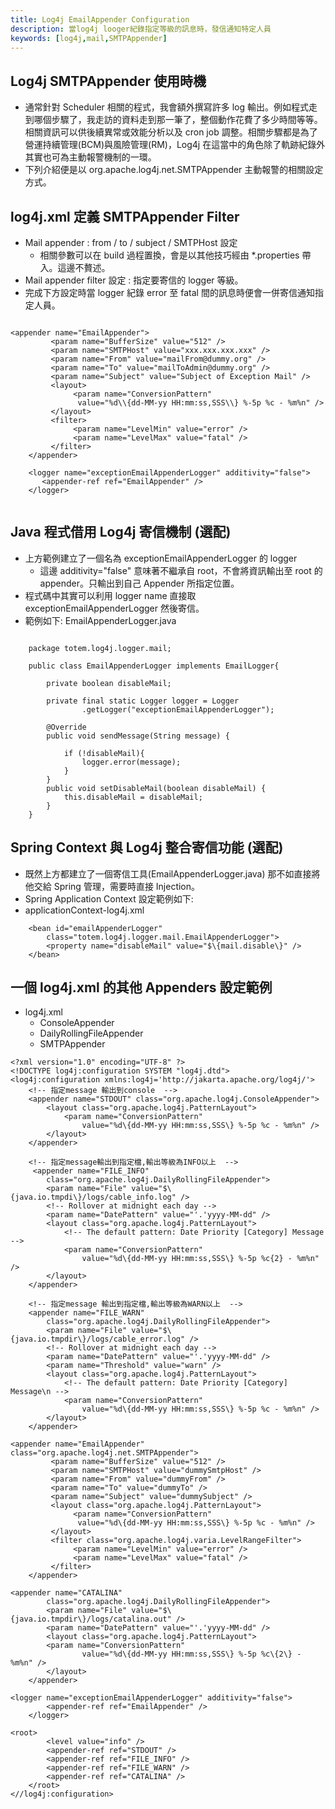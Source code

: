 ```yaml
---
title: Log4j EmailAppender Configuration
description: 當log4j looger紀錄指定等級的訊息時，發信通知特定人員
keywords: [log4j,mail,SMTPAppender]
---
```


## Log4j SMTPAppender 使用時機
* 通常針對 Scheduler 相關的程式，我會額外撰寫許多 log 輸出。例如程式走到哪個步驟了，我走訪的資料走到那一筆了，整個動作花費了多少時間等等。相關資訊可以供後續異常或效能分析以及 cron job 調整。相關步驟都是為了營運持續管理(BCM)與風險管理(RM)，Log4j 在這當中的角色除了軌跡紀錄外其實也可為主動報警機制的一環。
* 下列介紹便是以 org.apache.log4j.net.SMTPAppender 主動報警的相關設定方式。

## log4j.xml 定義 SMTPAppender Filter
* Mail appender : from / to / subject / SMTPHost 設定
  * 相關參數可以在 build 過程置換，會是以其他技巧經由 \*.properties 帶入。這邊不贅述。
* Mail appender filter 設定 : 指定要寄信的 logger 等級。
* 完成下方設定時當 logger 紀錄 error 至 fatal 間的訊息時便會一併寄信通知指定人員。


```

<appender name="EmailAppender">
         <param name="BufferSize" value="512" />
         <param name="SMTPHost" value="xxx.xxx.xxx.xxx" />
         <param name="From" value="mailFrom@dummy.org" />
         <param name="To" value="mailToAdmin@dummy.org" />
         <param name="Subject" value="Subject of Exception Mail" />
         <layout>
              <param name="ConversionPattern"
               value="%d\\{dd-MM-yy HH:mm:ss,SSS\\} %-5p %c - %m%n" />
         </layout>
         <filter>
              <param name="LevelMin" value="error" />
              <param name="LevelMax" value="fatal" />
         </filter>
    </appender>
     
    <logger name="exceptionEmailAppenderLogger" additivity="false">
       <appender-ref ref="EmailAppender" />
    </logger>
  
```
	  

## Java 程式借用 Log4j 寄信機制 (選配)
* 上方範例建立了一個名為 exceptionEmailAppenderLogger 的 logger
  * 這邊 additivity="false" 意味著不繼承自 root，不會將資訊輸出至 root 的 appender。只輸出到自己 Appender 所指定位置。
* 程式碼中其實可以利用 logger name 直接取 exceptionEmailAppenderLogger 然後寄信。
* 範例如下: EmailAppenderLogger.java


```
	  
	package totem.log4j.logger.mail;
	
	public class EmailAppenderLogger implements EmailLogger{
		 
		private boolean disableMail;
	 
		private final static Logger logger = Logger
				.getLogger("exceptionEmailAppenderLogger");
		 
		@Override
		public void sendMessage(String message) {
	 
			if (!disableMail){
				logger.error(message); 
			}
		}	 
		public void setDisableMail(boolean disableMail) {
			this.disableMail = disableMail;
		}	 
	}
```

## Spring Context 與 Log4j 整合寄信功能 (選配)
* 既然上方都建立了一個寄信工具\(EmailAppenderLogger.java\) 那不如直接將他交給 Spring 管理，需要時直接 Injection。
* Spring Application Context 設定範例如下:
* applicationContext-log4j.xml
	
```	  
	<bean id="emailAppenderLogger"
        class="totem.log4j.logger.mail.EmailAppenderLogger">
        <property name="disableMail" value="$\{mail.disable\}" />
    </bean>
```


## 一個 log4j.xml 的其他 Appenders 設定範例
* log4j.xml 
  * ConsoleAppender
  * DailyRollingFileAppender
  * SMTPAppender


```
<?xml version="1.0" encoding="UTF-8" ?>
<!DOCTYPE log4j:configuration SYSTEM "log4j.dtd">
<log4j:configuration xmlns:log4j='http://jakarta.apache.org/log4j/'>
    <!-- 指定message 輸出到console  -->
    <appender name="STDOUT" class="org.apache.log4j.ConsoleAppender">
        <layout class="org.apache.log4j.PatternLayout">
            <param name="ConversionPattern"
                value="%d\{dd-MM-yy HH:mm:ss,SSS\} %-5p %c - %m%n" />
        </layout>
    </appender>
    
	<!-- 指定message輸出到指定檔,輸出等級為INFO以上  -->
	 <appender name="FILE_INFO"
        class="org.apache.log4j.DailyRollingFileAppender">
		<param name="File" value="$\{java.io.tmpdi\}/logs/cable_info.log" />
		<!-- Rollover at midnight each day -->
        <param name="DatePattern" value="'.'yyyy-MM-dd" />
        <layout class="org.apache.log4j.PatternLayout">
		    <!-- The default pattern: Date Priority [Category] Message -->
            <param name="ConversionPattern"
                value="%d\{dd-MM-yy HH:mm:ss,SSS\} %-5p %c{2} - %m%n" />
        </layout>
    </appender>
	
    <!-- 指定message 輸出到指定檔,輸出等級為WARN以上  -->
    <appender name="FILE_WARN"
        class="org.apache.log4j.DailyRollingFileAppender">
        <param name="File" value="$\{java.io.tmpdir\}/logs/cable_error.log" />
        <!-- Rollover at midnight each day -->
        <param name="DatePattern" value="'.'yyyy-MM-dd" />
        <param name="Threshold" value="warn" />
        <layout class="org.apache.log4j.PatternLayout">
            <!-- The default pattern: Date Priority [Category] Message\n -->
            <param name="ConversionPattern"
                value="%d\{dd-MM-yy HH:mm:ss,SSS\} %-5p %c - %m%n" />
        </layout>
    </appender>

<appender name="EmailAppender" class="org.apache.log4j.net.SMTPAppender">
         <param name="BufferSize" value="512" />
         <param name="SMTPHost" value="dummySmtpHost" />
         <param name="From" value="dummyFrom" />
         <param name="To" value="dummyTo" />
         <param name="Subject" value="dummySubject" />
         <layout class="org.apache.log4j.PatternLayout">
              <param name="ConversionPattern"
               value="%d\{dd-MM-yy HH:mm:ss,SSS\} %-5p %c - %m%n" />
         </layout>
         <filter class="org.apache.log4j.varia.LevelRangeFilter">
              <param name="LevelMin" value="error" />
              <param name="LevelMax" value="fatal" />
         </filter>
    </appender>	

<appender name="CATALINA"
        class="org.apache.log4j.DailyRollingFileAppender">
        <param name="File" value="$\{java.io.tmpdir\}/logs/catalina.out" />
        <param name="DatePattern" value="'.'yyyy-MM-dd" />
        <layout class="org.apache.log4j.PatternLayout">
        <param name="ConversionPattern"
                value="%d\{dd-MM-yy HH:mm:ss,SSS\} %-5p %c\{2\} - %m%n" />
        </layout>
    </appender>

<logger name="exceptionEmailAppenderLogger" additivity="false">
        <appender-ref ref="EmailAppender" />
    </logger>
	
<root>
        <level value="info" />
        <appender-ref ref="STDOUT" />
        <appender-ref ref="FILE_INFO" />
        <appender-ref ref="FILE_WARN" />
        <appender-ref ref="CATALINA" />
    </root>
<//log4j:configuration>	
```	  
	 
<br/>	 
